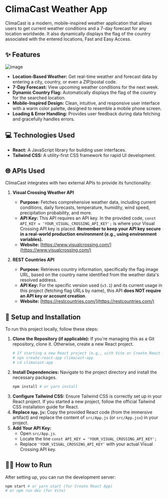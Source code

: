 # ClimaCast Weather App

ClimaCast is a modern, mobile-inspired weather application that allows users to get current weather conditions and a 7-day forecast for any location worldwide. It also dynamically displays the flag of the country associated with the entered locations, Fast and Easy Access.
## ✨ Features
![image](https://github.com/user-attachments/assets/f354cc6e-5f39-434e-b04b-0cbcafdefe17)

* **Location-Based Weather:** Get real-time weather and forecast data by entering a city, country, or even a ZIP/postal code.
* **7-Day Forecast:** View upcoming weather conditions for the next week.
* **Dynamic Country Flag:** Automatically displays the flag of the country for the searched location.
* **Mobile-Inspired Design:** Clean, intuitive, and responsive user interface with a warm color palette, designed to resemble a mobile phone screen.
* **Loading & Error Handling:** Provides user feedback during data fetching and gracefully handles errors.

## 💻 Technologies Used

* **React:** A JavaScript library for building user interfaces.
* **Tailwind CSS:** A utility-first CSS framework for rapid UI development.

## 🌐 APIs Used

ClimaCast integrates with two external APIs to provide its functionality:

1.  **Visual Crossing Weather API**
    * **Purpose:** Fetches comprehensive weather data, including current conditions, daily forecasts, temperature, humidity, wind speed, precipitation probability, and more.
    * **API Key:** This API requires an API key. In the provided code, `const API_KEY = 'YOUR_VISUAL_CROSSING_API_KEY';` is where your Visual Crossing API key is placed. **Remember to keep your API key secure in a real-world production environment (e.g., using environment variables).**
    * **Website:** [https://www.visualcrossing.com/](https://www.visualcrossing.com/)

2.  **REST Countries API**
    * **Purpose:** Retrieves country information, specifically the flag image URL, based on the country name identified from the weather data's resolved address.
    * **API Key:** For the specific version used (`v3.1`) and its current usage in this project (fetching flag URLs by name), this API **does NOT require an API key or account creation**.
    * **Website:** [https://restcountries.com/](https://restcountries.com/)

## 🚀 Setup and Installation

To run this project locally, follow these steps:

1.  **Clone the Repository (if applicable):** If you're managing this as a Git repository, clone it. Otherwise, create a new React project.
    ```bash
    # If starting a new React project (e.g., with Vite or Create React App)
    # npx create-react-app climacast-app
    # cd climacast-app
    ```
2.  **Install Dependencies:** Navigate to the project directory and install the necessary packages.
    ```bash
    npm install # or yarn install
    ```
3.  **Configure Tailwind CSS:** Ensure Tailwind CSS is correctly set up in your React project. If you started a new project, follow the official Tailwind CSS installation guide for React.
4.  **Replace `App.js`:** Copy the provided React code (from the immersive artifact) and replace the content of `src/App.js` (or `src/App.jsx`) in your project.
5.  **Add Your API Key:**
    * Open `src/App.js`.
    * Locate the line `const API_KEY = 'YOUR_VISUAL_CROSSING_API_KEY';`
    * Replace `'YOUR_VISUAL_CROSSING_API_KEY'` with your actual Visual Crossing API key.

## 🏃‍♀️ How to Run

After setting up, you can run the development server:

```bash
npm start # or yarn start (for Create React App)
# or npm run dev (for Vite)
